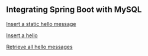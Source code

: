 ## Integrating Spring Boot with MySQL

[Insert a static hello message](cs5200-spring18-jayanthgangadhar.us-east-2.elasticbeanstalk.com/api/hello/insert)

[Insert a hello](http://cs5200-spring18-jayanthgangadhar.us-east-2.elasticbeanstalk.com/api/hello/insert)

[Retrieve all hello messages](cs5200-spring18-jayanthgangadhar.us-east-2.elasticbeanstalk.com/api/hello/select/all)
